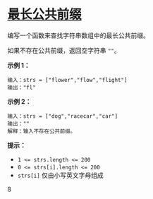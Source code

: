 # [最长公共前缀](https://leetcode.cn/problems/longest-common-prefix/description/ "https://leetcode.cn/problems/longest-common-prefix/description/")

编写一个函数来查找字符串数组中的最长公共前缀。

如果不存在公共前缀，返回空字符串 `""`。

**示例 1：**

```
输入：strs = ["flower","flow","flight"]
输出："fl"
```

**示例 2：**

```
输入：strs = ["dog","racecar","car"]
输出：""
解释：输入不存在公共前缀。
```

**提示：**

* `1 <= strs.length <= 200`
* `0 <= strs[i].length <= 200`
* `strs[i]` 仅由小写英文字母组成

ß
